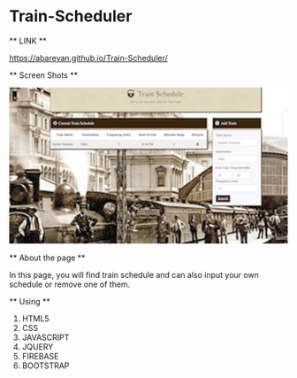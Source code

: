 # Train-Scheduler

** LINK **

https://abareyan.github.io/Train-Scheduler/

** Screen Shots **

![Screen1](assest/images/ScreenShot.png)


** About the page **

In this page, you will find train schedule and can also input your own schedule or remove one of them.


** Using **

1. HTML5
2. CSS
3. JAVASCRIPT
4. JQUERY
5. FIREBASE
6. BOOTSTRAP

